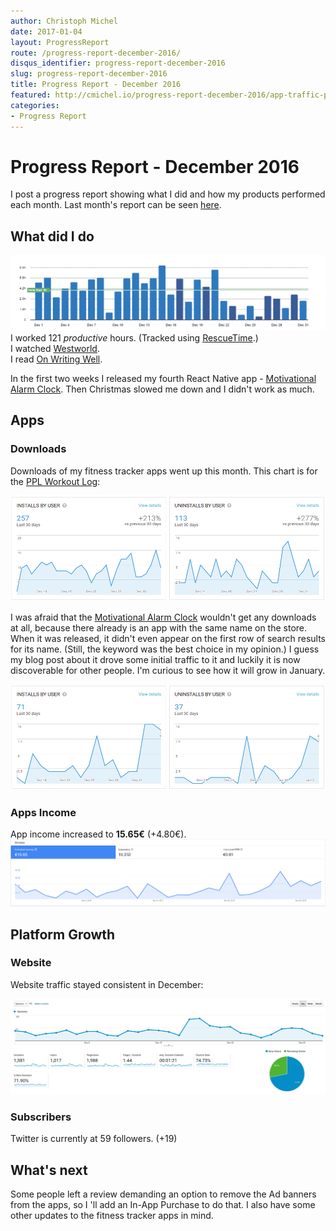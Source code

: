 ```yaml
---
author: Christoph Michel
date: 2017-01-04
layout: ProgressReport
route: /progress-report-december-2016/
disqus_identifier: progress-report-december-2016
slug: progress-report-december-2016
title: Progress Report - December 2016
featured: http://cmichel.io/progress-report-december-2016/app-traffic-phul.png
categories:
- Progress Report
---
```

# Progress Report - December 2016
I post a progress report showing what I did and how my products performed each month.
Last month's report can be seen [here](/progress-report-november-2016).

## What did I do
[![Productive Hours in December 2016](./rescueTime.png)](./rescueTime.png)
I worked 121 _productive_ hours. (Tracked using [RescueTime](/redirects/rescuetime).)  
I watched [Westworld](http://www.imdb.com/title/tt0475784/).  
I read [On Writing Well](/on-writing-well/).  

In the first two weeks I released my fourth React Native app - [Motivational Alarm Clock](/released-fourth-react-native-app/).
Then Christmas slowed me down and I didn't work as much.

## Apps
### Downloads
Downloads of my fitness tracker apps went up this month. This chart is for the [PPL Workout Log](https://play.google.com/store/apps/details?id=io.cmichel.ppl):

[![App Downloads Per Day](./app-traffic-ppl.png)](./app-traffic-ppl.png)

I was afraid that the [Motivational Alarm Clock](https://play.google.com/store/apps/details?id=io.cmichel.motivation) wouldn't get any downloads at all, because there already is an app with the same name on the store. When it was released, it didn't even appear on the first row of search results for its name.
(Still, the keyword was the best choice in my opinion.)
I guess my blog post about it drove some initial traffic to it and luckily it is now discoverable for other people.
I'm curious to see how it will grow in January.

[![App Downloads Per Day](./app-traffic-motivation.png)](./app-traffic-motivation.png)


### Apps Income
App income increased to **15.65€** (+4.80€).
[![App Income AdMob](./app-income-admob.png)](./app-income-admob.png)

## Platform Growth
### Website
Website traffic stayed consistent in December:

[![Website Traffic](./website-traffic.png)](./website-traffic.png)


### Subscribers
Twitter is currently at 59 followers. (+19)

## What's next
Some people left a review demanding an option to remove the Ad banners from the apps, so I 'll add an In-App Purchase to do that.
I also have some other updates to the fitness tracker apps in mind.
